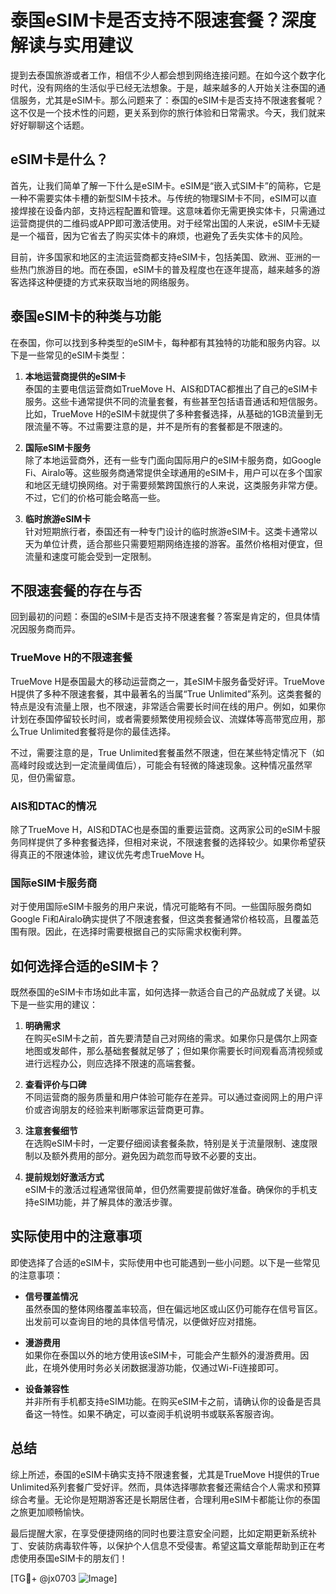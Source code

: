 # 泰国eSIM卡是否支持不限速套餐？深度解读与实用建议

提到去泰国旅游或者工作，相信不少人都会想到网络连接问题。在如今这个数字化时代，没有网络的生活似乎已经无法想象。于是，越来越多的人开始关注泰国的通信服务，尤其是eSIM卡。那么问题来了：泰国的eSIM卡是否支持不限速套餐呢？这不仅是一个技术性的问题，更关系到你的旅行体验和日常需求。今天，我们就来好好聊聊这个话题。

## eSIM卡是什么？

首先，让我们简单了解一下什么是eSIM卡。eSIM是“嵌入式SIM卡”的简称，它是一种不需要实体卡槽的新型SIM卡技术。与传统的物理SIM卡不同，eSIM可以直接焊接在设备内部，支持远程配置和管理。这意味着你无需更换实体卡，只需通过运营商提供的二维码或APP即可激活使用。对于经常出国的人来说，eSIM卡无疑是一个福音，因为它省去了购买实体卡的麻烦，也避免了丢失实体卡的风险。

目前，许多国家和地区的主流运营商都支持eSIM卡，包括美国、欧洲、亚洲的一些热门旅游目的地。而在泰国，eSIM卡的普及程度也在逐年提高，越来越多的游客选择这种便捷的方式来获取当地的网络服务。

## 泰国eSIM卡的种类与功能

在泰国，你可以找到多种类型的eSIM卡，每种都有其独特的功能和服务内容。以下是一些常见的eSIM卡类型：

1. **本地运营商提供的eSIM卡**  
   泰国的主要电信运营商如TrueMove H、AIS和DTAC都推出了自己的eSIM卡服务。这些卡通常提供不同的流量套餐，有些甚至包括语音通话和短信服务。比如，TrueMove H的eSIM卡就提供了多种套餐选择，从基础的1GB流量到无限流量不等。不过需要注意的是，并不是所有的套餐都是不限速的。

2. **国际eSIM卡服务**  
   除了本地运营商外，还有一些专门面向国际用户的eSIM卡服务商，如Google Fi、Airalo等。这些服务商通常提供全球通用的eSIM卡，用户可以在多个国家和地区无缝切换网络。对于需要频繁跨国旅行的人来说，这类服务非常方便。不过，它们的价格可能会略高一些。

3. **临时旅游eSIM卡**  
   针对短期旅行者，泰国还有一种专门设计的临时旅游eSIM卡。这类卡通常以天为单位计费，适合那些只需要短期网络连接的游客。虽然价格相对便宜，但流量和速度可能会受到一定限制。

## 不限速套餐的存在与否

回到最初的问题：泰国的eSIM卡是否支持不限速套餐？答案是肯定的，但具体情况因服务商而异。

### TrueMove H的不限速套餐
TrueMove H是泰国最大的移动运营商之一，其eSIM卡服务备受好评。TrueMove H提供了多种不限速套餐，其中最著名的当属“True Unlimited”系列。这类套餐的特点是没有流量上限，也不限速，非常适合需要长时间在线的用户。例如，如果你计划在泰国停留较长时间，或者需要频繁使用视频会议、流媒体等高带宽应用，那么True Unlimited套餐将是你的最佳选择。

不过，需要注意的是，True Unlimited套餐虽然不限速，但在某些特定情况下（如高峰时段或达到一定流量阈值后），可能会有轻微的降速现象。这种情况虽然罕见，但仍需留意。

### AIS和DTAC的情况
除了TrueMove H，AIS和DTAC也是泰国的重要运营商。这两家公司的eSIM卡服务同样提供了多种套餐选择，但相对来说，不限速套餐的选择较少。如果你希望获得真正的不限速体验，建议优先考虑TrueMove H。

### 国际eSIM卡服务商
对于使用国际eSIM卡服务的用户来说，情况可能略有不同。一些国际服务商如Google Fi和Airalo确实提供了不限速套餐，但这类套餐通常价格较高，且覆盖范围有限。因此，在选择时需要根据自己的实际需求权衡利弊。

## 如何选择合适的eSIM卡？

既然泰国的eSIM卡市场如此丰富，如何选择一款适合自己的产品就成了关键。以下是一些实用的建议：

1. **明确需求**  
   在购买eSIM卡之前，首先要清楚自己对网络的需求。如果你只是偶尔上网查地图或发邮件，那么基础套餐就足够了；但如果你需要长时间观看高清视频或进行远程办公，则应选择不限速的高端套餐。

2. **查看评价与口碑**  
   不同运营商的服务质量和用户体验可能存在差异。可以通过查阅网上的用户评价或咨询朋友的经验来判断哪家运营商更可靠。

3. **注意套餐细节**  
   在选购eSIM卡时，一定要仔细阅读套餐条款，特别是关于流量限制、速度限制以及额外费用的部分。避免因为疏忽而导致不必要的支出。

4. **提前规划好激活方式**  
   eSIM卡的激活过程通常很简单，但仍然需要提前做好准备。确保你的手机支持eSIM功能，并了解具体的激活步骤。

## 实际使用中的注意事项

即使选择了合适的eSIM卡，实际使用中也可能遇到一些小问题。以下是一些常见的注意事项：

- **信号覆盖情况**  
  虽然泰国的整体网络覆盖率较高，但在偏远地区或山区仍可能存在信号盲区。出发前可以查询目的地的具体信号情况，以便做好应对措施。

- **漫游费用**  
  如果你在泰国以外的地方使用该eSIM卡，可能会产生额外的漫游费用。因此，在境外使用时务必关闭数据漫游功能，仅通过Wi-Fi连接即可。

- **设备兼容性**  
  并非所有手机都支持eSIM功能。在购买eSIM卡之前，请确认你的设备是否具备这一特性。如果不确定，可以查阅手机说明书或联系客服咨询。

## 总结

综上所述，泰国的eSIM卡确实支持不限速套餐，尤其是TrueMove H提供的True Unlimited系列套餐广受好评。然而，具体选择哪款套餐还需结合个人需求和预算综合考量。无论你是短期游客还是长期居住者，合理利用eSIM卡都能让你的泰国之旅更加顺畅愉快。

最后提醒大家，在享受便捷网络的同时也要注意安全问题，比如定期更新系统补丁、安装防病毒软件等，以保护个人信息不受侵害。希望这篇文章能帮助到正在考虑使用泰国eSIM卡的朋友们！

[TG💪+ @jx0703 ![Image](https://github.com/user-attachments/assets/dbca1d08-cadb-493c-b0ec-ad6f7a83f270)]
